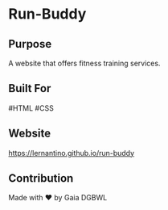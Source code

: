 # Run-Buddy
## Purpose
A website that offers fitness training services.

## Built For
#HTML
#CSS

## Website
https://lernantino.github.io/run-buddy

## Contribution
Made with ❤ by Gaia DGBWL
